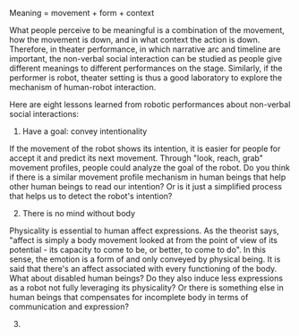 Meaning = movement + form + context

What people perceive to be meaningful is a combination of the movement, how the movement is down, and in what context the action is down. Therefore, in theater performance, in which narrative arc and timeline are important, the non-verbal social interaction can be studied as people give different meanings to different performances on the stage. Similarly, if the performer is robot, theater setting is thus a good laboratory to explore the mechanism of human-robot interaction.

Here are eight lessons learned from robotic performances about non-verbal social interactions:

1. Have a goal: convey intentionality

If the movement of the robot shows its intention, it is easier for people for accept it and predict its next movement. Through "look, reach, grab" movement profiles, people could analyze the goal of the robot. Do you think if there is a similar movement profile mechanism in human beings that help other human beings to read our intention? Or is it just a simplified process that helps us to detect the robot's intention?

2. There is no mind without body

Physicality is essential to human affect expressions. As the theorist says, "affect is simply a body movement looked at from the point of view of its potential - its capacity to come to be, or better, to come to do". In this sense, the emotion is a form of and only conveyed by physical being. It is said that there's an affect associated with every functioning of the body. What about disabled human beings? Do they also induce less expressions as a robot not fully leveraging its physicality? Or there is something else in human beings that compensates for incomplete body in terms of communication and expression?

3.
